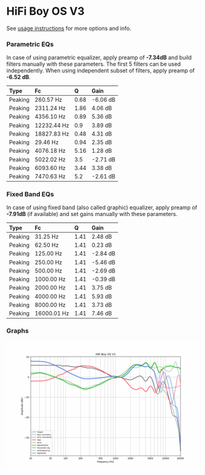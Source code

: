 # HiFi Boy OS V3
See [usage instructions](https://github.com/jaakkopasanen/AutoEq#usage) for more options and info.

### Parametric EQs
In case of using parametric equalizer, apply preamp of **-7.34dB** and build filters manually
with these parameters. The first 5 filters can be used independently.
When using independent subset of filters, apply preamp of **-6.52 dB**.

| Type    | Fc          |    Q | Gain     |
|:--------|:------------|:-----|:---------|
| Peaking | 260.57 Hz   | 0.68 | -6.06 dB |
| Peaking | 2311.24 Hz  | 1.86 | 4.06 dB  |
| Peaking | 4356.10 Hz  | 0.89 | 5.36 dB  |
| Peaking | 12232.44 Hz | 0.9  | 3.89 dB  |
| Peaking | 18827.83 Hz | 0.48 | 4.31 dB  |
| Peaking | 29.46 Hz    | 0.94 | 2.35 dB  |
| Peaking | 4076.18 Hz  | 5.16 | 1.28 dB  |
| Peaking | 5022.02 Hz  | 3.5  | -2.71 dB |
| Peaking | 6093.60 Hz  | 3.44 | 3.38 dB  |
| Peaking | 7470.63 Hz  | 5.2  | -2.61 dB |

### Fixed Band EQs
In case of using fixed band (also called graphic) equalizer, apply preamp of **-7.91dB**
(if available) and set gains manually with these parameters.

| Type    | Fc          |    Q | Gain     |
|:--------|:------------|:-----|:---------|
| Peaking | 31.25 Hz    | 1.41 | 2.48 dB  |
| Peaking | 62.50 Hz    | 1.41 | 0.23 dB  |
| Peaking | 125.00 Hz   | 1.41 | -2.84 dB |
| Peaking | 250.00 Hz   | 1.41 | -5.46 dB |
| Peaking | 500.00 Hz   | 1.41 | -2.69 dB |
| Peaking | 1000.00 Hz  | 1.41 | -0.39 dB |
| Peaking | 2000.00 Hz  | 1.41 | 3.75 dB  |
| Peaking | 4000.00 Hz  | 1.41 | 5.93 dB  |
| Peaking | 8000.00 Hz  | 1.41 | 3.73 dB  |
| Peaking | 16000.01 Hz | 1.41 | 7.46 dB  |

### Graphs
![](./HiFi%20Boy%20OS%20V3.png)
